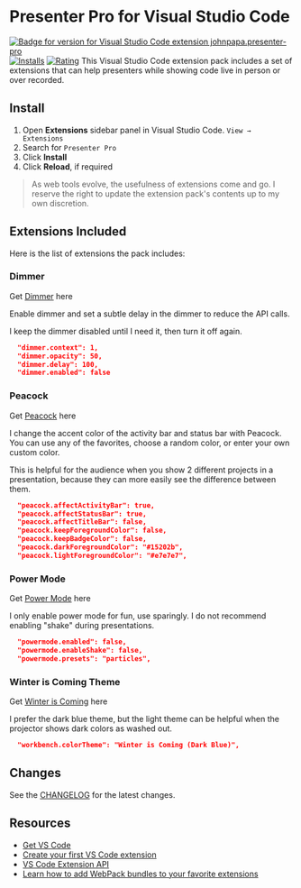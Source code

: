 # Presenter Pro for Visual Studio Code

[![Badge for version for Visual Studio Code extension johnpapa.presenter-pro](https://vsmarketplacebadge.apphb.com/version/johnpapa.presenter-pro.svg?color=blue&style=?style=for-the-badge&logo=visual-studio-code)](https://marketplace.visualstudio.com/items?itemName=johnpapa.presenter-pro&WT.mc_id=javascript-0000-jopapa) [![Installs](https://vsmarketplacebadge.apphb.com/installs-short/johnpapa.presenter-pro.svg?color=blue&style=flat-square)](https://marketplace.visualstudio.com/items?itemName=johnpapa.presenter-pro&WT.mc_id=javascript-0000-jopapa)
[![Rating](https://vsmarketplacebadge.apphb.com/rating/johnpapa.presenter-pro.svg?color=blue&style=flat-square)](https://marketplace.visualstudio.com/items?itemName=johnpapa.presenter-pro&WT.mc_id=javascript-0000-jopapa)
This Visual Studio Code extension pack includes a set of extensions that can help presenters while showing code live in person or over recorded.

## Install

1. Open **Extensions** sidebar panel in Visual Studio Code. `View → Extensions`
1. Search for `Presenter Pro`
1. Click **Install**
1. Click **Reload**, if required

> As web tools evolve, the usefulness of extensions come and go. I reserve the right to update the extension pack's contents up to my own discretion.

## Extensions Included

Here is the list of extensions the pack includes:

### Dimmer

Get [Dimmer](https://marketplace.visualstudio.com/items?itemName=hoovercj.vscode-dimmer&WT.mc_id=javascript-0000-jopapa) here

Enable dimmer and set a subtle delay in the dimmer to reduce the API calls.

I keep the dimmer disabled until I need it, then turn it off again.

```json
  "dimmer.context": 1,
  "dimmer.opacity": 50,
  "dimmer.delay": 100,
  "dimmer.enabled": false
```

### Peacock

Get [Peacock](https://marketplace.visualstudio.com/items?itemName=johnpapa.vscode-peacock&WT.mc_id=javascript-0000-jopapa) here

I change the accent color of the activity bar and status bar with Peacock. You can use any of the favorites, choose a random color, or enter your own custom color.

This is helpful for the audience when you show 2 different projects in a presentation, because they can more easily see the difference between them.

```json
  "peacock.affectActivityBar": true,
  "peacock.affectStatusBar": true,
  "peacock.affectTitleBar": false,
  "peacock.keepForegroundColor": false,
  "peacock.keepBadgeColor": false,
  "peacock.darkForegroundColor": "#15202b",
  "peacock.lightForegroundColor": "#e7e7e7",
```

### Power Mode

Get [Power Mode](https://marketplace.visualstudio.com/items?itemName=hoovercj.vscode-power-mode&WT.mc_id=javascript-0000-jopapa) here

I only enable power mode for fun, use sparingly. I do not recommend enabling "shake" during presentations.

```json
  "powermode.enabled": false,
  "powermode.enableShake": false,
  "powermode.presets": "particles",
```

### Winter is Coming Theme

Get [Winter is Coming](https://marketplace.visualstudio.com/items?itemName=johnpapa.winteriscoming&WT.mc_id=javascript-0000-jopapa) here

I prefer the dark blue theme, but the light theme can be helpful when the projector shows dark colors as washed out.

```json
  "workbench.colorTheme": "Winter is Coming (Dark Blue)",
```

## Changes

See the [CHANGELOG](CHANGELOG.md) for the latest changes.

## Resources

- [Get VS Code](https://code.visualstudio.com/?WT.mc_id=javascript-0000-jopapa)
- [Create your first VS Code extension](https://code.visualstudio.com/api/get-started/your-first-extension?WT.mc_id=javascript-0000-jopapa)
- [VS Code Extension API](https://code.visualstudio.com/api/references/vscode-api?WT.mc_id=javascript-0000-jopapa)
- [Learn how to add WebPack bundles to your favorite extensions](https://code.visualstudio.com/updates/v1_32?WT.mc_id=javascript-0000-jopapa#_bundling-extensions-with-webpack?wt.mc_id=presenterpro-github-jopapa)
